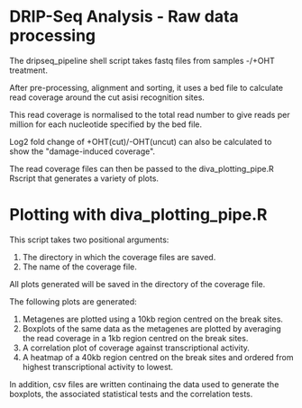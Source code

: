 # DRIP-Seq Analysis - Raw data processing 
The dripseq_pipeline shell script takes fastq files from samples -/+OHT treatment.

After pre-processing, alignment and sorting, it uses a bed file to calculate read coverage around the cut asisi recognition sites.

This read coverage is normalised to the total read number to give reads per million for each nucleotide specified by the bed file.

Log2 fold change of +OHT(cut)/-OHT(uncut) can also be calculated to show the "damage-induced coverage".

The read coverage files can then be passed to the diva_plotting_pipe.R Rscript that generates a variety of plots.

# Plotting with diva_plotting_pipe.R

This script takes two positional arguments:
1. The directory in which the coverage files are saved.
2. The name of the coverage file.

All plots generated will be saved in the directory of the coverage file.

The following plots are generated:
1. Metagenes are plotted using a 10kb region centred on the break sites.
2. Boxplots of the same data as the metagenes are plotted by averaging the read coverage in a 1kb region centred on the break sites.
3. A correlation plot of coverage against transcriptional activity.
4. A heatmap of a 40kb region centred on the break sites and ordered from highest transcriptional activity to lowest. 

In addition, csv files are written continaing the data used to generate the boxplots, the associated statistical tests and the correlation tests.
